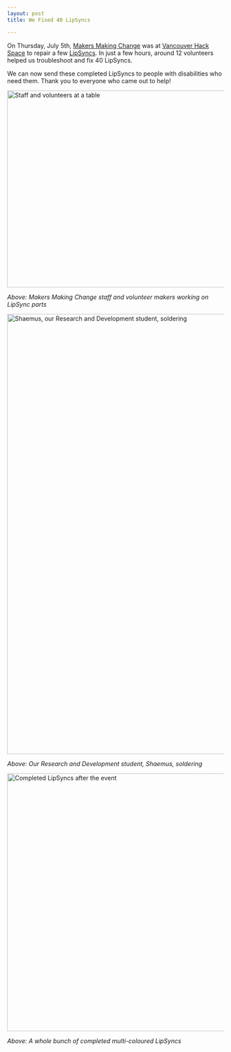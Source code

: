 ```yaml
---
layout: post
title: We Fixed 40 LipSyncs

---
```

On Thursday, July 5th, <a title="Visit the Makers Making Change website" href="http://www.makersmakingchange.com" target="_blank" rel="noopener">Makers Making Change</a> was at <a title="Visit the Vancouver Hack Space website" href="http://www.vhs.com/" target="_blank" rel="noopener">Vancouver Hack Space</a> to repair a few <a title="Learn more about the LipSync" href="https://www.makersmakingchange.com/project/lipsync/" target="_blank" rel="noopener">LipSyncs</a>. In just a few hours, around 12 volunteers helped us troubleshoot and fix 40 LipSyncs.

We can now send these completed LipSyncs to people with disabilities who need them. Thank you to everyone who came out to help!

<img class="aligncenter wp-image-16484 size-full" title="Staff and volunteers at a table" src="https://www.neilsquire.ca/wp-content/uploads/2018/07/Group.jpg" alt="Staff and volunteers at a table" width="800" height="458" />

<em>Above: Makers Making Change staff and volunteer makers working on LipSync parts</em>

<img class="aligncenter wp-image-16485 size-large" title="Shaemus, our Research and Development student, soldering" src="https://www.neilsquire.ca/wp-content/uploads/2018/07/Shaemus-768x1024.jpg" alt="Shaemus, our Research and Development student, soldering" width="768" height="1024" />

<em>Above: Our Research and Development student, Shaemus, soldering</em>

<img class="aligncenter wp-image-16486 size-full" title="Completed LipSyncs after the event" src="https://www.neilsquire.ca/wp-content/uploads/2018/07/Completed.jpg" alt="Completed LipSyncs after the event" width="800" height="600" />

<em>Above: A whole bunch of completed multi-coloured LipSyncs</em>
